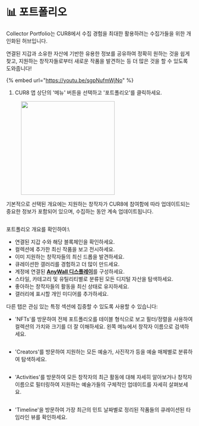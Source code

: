 # 📊 포트폴리오

Collector Portfolio는 CUR8에서 수집 경험을 최대한 활용하려는 수집가들을 위한 개인화된 허브입니다.

연결된 지갑과 소유한 자산에 기반한 유용한 정보를 공유하여 정확히 원하는 것을 쉽게 찾고, 지원하는 창작자들로부터 새로운 작품을 발견하는 등 더 많은 것을 할 수 있도록 도와줍니다!

{% embed url="https://youtu.be/sgpNufmWjNo" %}

1. CUR8 앱 상단의 '메뉴' 버튼을 선택하고 '포트폴리오'를 클릭하세요.

<figure><img src="../../.gitbook/assets/Screenshot 2025-01-13 at 13.00.53.png" alt="" width="252"><figcaption></figcaption></figure>

기본적으로 선택된 개요에는 지원하는 창작자가 CUR8에 참여함에 따라 업데이트되는 중요한 정보가 포함되어 있으며, 수집하는 동안 계속 업데이트됩니다.

<figure><img src="../../.gitbook/assets/Screenshot 2025-01-13 at 13.09.59.png" alt=""><figcaption></figcaption></figure>

포트폴리오 개요를 확인하여:\


* 연결된 지갑 수와 해당 블록체인을 확인하세요.
* 컬렉션에 추가한 최신 작품을 보고 전시하세요.
* 이미 지원하는 창작자들의 최신 드롭을 발견하세요.
* 큐레이션한 갤러리를 경험하고 더 많이 만드세요.
* 계정에 연결된 [**AnyWall 디스플레이**](https://anywall.io)를 구성하세요.
* 스타일, 카테고리 및 유틸리티별로 분류된 모든 디지털 자산을 탐색하세요.
* 좋아하는 창작자들의 활동을 최신 상태로 유지하세요.
* 갤러리에 표시할 개인 미디어를 추가하세요.



다른 탭은 관심 있는 특정 섹션에 집중할 수 있도록 사용할 수 있습니다:

* 'NFTs'를 방문하여 전체 포트폴리오를 테이블 형식으로 보고 필터/정렬을 사용하여 컬렉션의 가치와 크기를 더 잘 이해하세요. 왼쪽 메뉴에서 창작자 이름으로 검색하세요.

<figure><img src="../../.gitbook/assets/Screenshot 2025-01-13 at 13.12.53.png" alt=""><figcaption></figcaption></figure>

* 'Creators'를 방문하여 지원하는 모든 예술가, 사진작가 등을 예술 매체별로 분류하여 탐색하세요.

<figure><img src="../../.gitbook/assets/Screenshot 2025-01-13 at 13.15.02.png" alt=""><figcaption></figcaption></figure>

* 'Activities'를 방문하여 모든 창작자의 최근 활동에 대해 자세히 알아보거나 창작자 이름으로 필터링하여 지원하는 예술가들의 구체적인 업데이트를 자세히 살펴보세요.

<figure><img src="../../.gitbook/assets/Screenshot 2025-01-13 at 13.16.42.png" alt=""><figcaption></figcaption></figure>

* 'Timeline'을 방문하여 가장 최근의 민트 날짜별로 정리된 작품들의 큐레이션된 타임라인 뷰를 확인하세요.

<figure><img src="../../.gitbook/assets/Screenshot 2025-01-13 at 13.17.49.png" alt=""><figcaption></figcaption></figure>